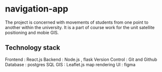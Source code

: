 # navigation-app
The project is concerned with movements of students from one point to another within the university.
It is a part of course work for the unit  satellite positioning and mobie GIS.
## Technology stack
Frontend : React.js
Backend : Node.js , flask
Version Control : Git and Github
Database : postgres SQL
GIS : Leaflet.js map rendering
UI : figma

